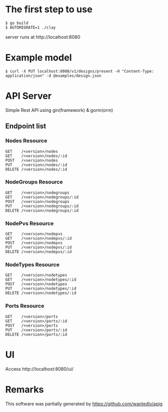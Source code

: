 # The first step to use

```
$ go build
$ AUTOMIGRATE=1 ./clay
```
server runs at http://localhost:8080

# Example model

```
$ curl -X PUT localhost:8080/v1/designs/present -H "Content-Type: application/json" -d @examples/design.json
```

# API Server

Simple Rest API using gin(framework) & gorm(orm)

## Endpoint list

### Nodes Resource

```
GET    /<version>/nodes
GET    /<version>/nodes/:id
POST   /<version>/nodes
PUT    /<version>/nodes/:id
DELETE /<version>/nodes/:id
```

### NodeGroups Resource

```
GET    /<version>/nodegroups
GET    /<version>/nodegroups/:id
POST   /<version>/nodegroups
PUT    /<version>/nodegroups/:id
DELETE /<version>/nodegroups/:id
```

### NodePvs Resource

```
GET    /<version>/nodepvs
GET    /<version>/nodepvs/:id
POST   /<version>/nodepvs
PUT    /<version>/nodepvs/:id
DELETE /<version>/nodepvs/:id
```

### NodeTypes Resource

```
GET    /<version>/nodetypes
GET    /<version>/nodetypes/:id
POST   /<version>/nodetypes
PUT    /<version>/nodetypes/:id
DELETE /<version>/nodetypes/:id
```

### Ports Resource

```
GET    /<version>/ports
GET    /<version>/ports/:id
POST   /<version>/ports
PUT    /<version>/ports/:id
DELETE /<version>/ports/:id
```

# UI

Access http://localhost:8080/ui/

# Remarks

This software was partially generated by https://github.com/wantedly/apig
